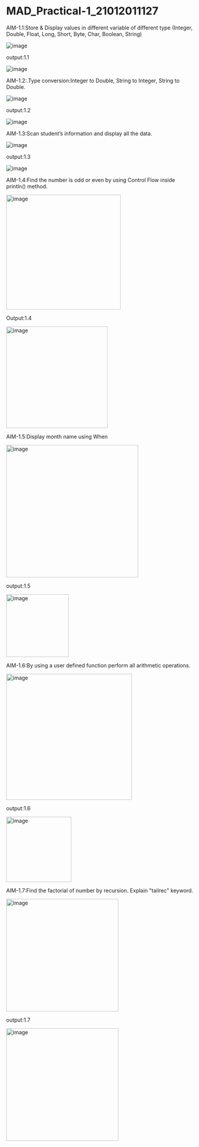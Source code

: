 # MAD_Practical-1_21012011127
AIM-1.1:Store & Display values in different variable of different type (Integer, Double, Float, Long, Short, Byte, Char, Boolean, String)

![image](https://github.com/P-21710/MAD_Practical-1_21012011127/assets/98374171/93dc21d1-4978-4d7d-8240-885d792a749d)

output:1.1

![image](https://github.com/P-21710/MAD_Practical-1_21012011127/assets/98374171/ade8e767-0daf-4377-8cc1-f0ce898af173)

AIM-1.2:.Type conversion:Integer to Double, String to Integer, String to Double.

![image](https://github.com/P-21710/MAD_Practical-1_21012011127/assets/98374171/d69cc206-8b14-49a1-9089-6365cd0d8eac)

output:1.2

![image](https://github.com/P-21710/MAD_Practical-1_21012011127/assets/98374171/472cac43-af46-4fe5-bb00-a1786d9f645a)

AIM-1.3:Scan student’s information and display all the data.

![image](https://github.com/P-21710/MAD_Practical-1_21012011127/assets/98374171/bc3cf35e-2153-46af-8862-ebd98a737a9c)

output:1.3

![image](https://github.com/P-21710/MAD_Practical-1_21012011127/assets/98374171/70f739d5-3984-4e74-bff1-67de5ba7c188)

AIM-1.4:Find the number is odd or even by using Control Flow inside println() method.

<img width="306" alt="image" src="https://github.com/P-21710/MAD_Practical-1_21012011127/assets/98374171/0e6332ca-55a1-4d3c-9ece-ee865f0160ec">

Output:1.4

<img width="271" alt="image" src="https://github.com/P-21710/MAD_Practical-1_21012011127/assets/98374171/b1648382-94d7-4202-b055-03e65c342898">

AIM-1.5:Display month name using When

<img width="353" alt="image" src="https://github.com/P-21710/MAD_Practical-1_21012011127/assets/98374171/20de9164-0884-4ed9-adce-0010c5949ce8">

output:1.5

<img width="167" alt="image" src="https://github.com/P-21710/MAD_Practical-1_21012011127/assets/98374171/60f3a74d-dbc4-4f90-9ab8-5da34741bab3">

AIM-1.6:By using a user defined function perform all arithmetic operations.

<img width="336" alt="image" src="https://github.com/P-21710/MAD_Practical-1_21012011127/assets/98374171/906324fe-019c-417c-a921-ceb49ae6798f">

output:1.6

<img width="174" alt="image" src="https://github.com/P-21710/MAD_Practical-1_21012011127/assets/98374171/ddf0edd2-0fea-4e09-b147-b3853956ba00">

AIM-1.7:Find the factorial of number by recursion. Explain "tailrec" keyword.

<img width="300" alt="image" src="https://github.com/P-21710/MAD_Practical-1_21012011127/assets/98374171/749c5daf-970f-4cef-a186-b943f85c30a0">

output:1.7

<img width="300" alt="image" src="https://github.com/P-21710/MAD_Practical-1_21012011127/assets/98374171/214332e8-bd7c-49e1-8a66-040f9a67c03e">


